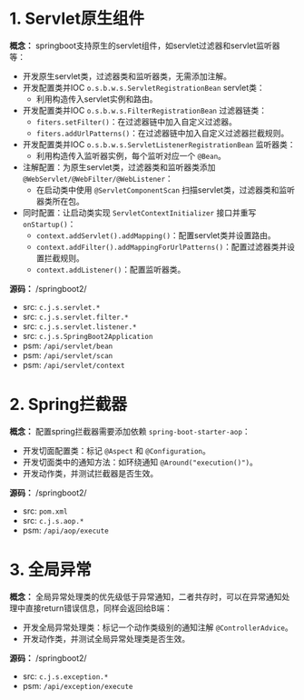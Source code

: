 # 1. Servlet原生组件
     
**概念：** springboot支持原生的servlet组件，如servlet过滤器和servlet监听器等：
- 开发原生servlet类，过滤器类和监听器类，无需添加注解。
- 开发配置类并IOC `o.s.b.w.s.ServletRegistrationBean` servlet类：
    - 利用构造传入servlet实例和路由。
- 开发配置类并IOC `o.s.b.w.s.FilterRegistrationBean` 过滤器链类：
    - `fiters.setFilter()`：在过滤器链中加入自定义过滤器。
    - `fiters.addUrlPatterns()`：在过滤器链中加入自定义过滤器拦截规则。
- 开发配置类并IOC `o.s.b.w.s.ServletListenerRegistrationBean` 监听器类：
    - 利用构造传入监听器实例，每个监听对应一个 `@Bean`。
- 注解配置：为原生servlet类，过滤器类和监听器类添加 `@WebServlet/@WebFilter/@WebListener`：
    - 在启动类中使用 `@ServletComponentScan` 扫描servlet类，过滤器类和监听器类所在包。
- 同时配置：让启动类实现 `ServletContextInitializer` 接口并重写 `onStartup()`：
    - `context.addServlet().addMapping()`：配置servlet类并设置路由。
    - `context.addFilter().addMappingForUrlPatterns()`：配置过滤器类并设置拦截规则。
    - `context.addListener()`：配置监听器类。

**源码：** /springboot2/
- src: `c.j.s.servlet.*`
- src: `c.j.s.servlet.filter.*`
- src: `c.j.s.servlet.listener.*`
- src: `c.j.s.SpringBoot2Application`
- psm: `/api/servlet/bean`
- psm: `/api/servlet/scan`
- psm: `/api/servlet/context`

# 2. Spring拦截器

**概念：** 配置spring拦截器需要添加依赖 `spring-boot-starter-aop`：
- 开发切面配置类：标记 `@Aspect` 和 `@Configuration`。
- 开发切面类中的通知方法：如环绕通知 `@Around("execution()")`。
- 开发动作类，并测试拦截器是否生效。

**源码：** /springboot2/
- src: `pom.xml`
- src: `c.j.s.aop.*`
- psm: `/api/aop/execute`

# 3. 全局异常

**概念：** 全局异常处理类的优先级低于异常通知，二者共存时，可以在异常通知处理中直接return错误信息，同样会返回给B端：
- 开发全局异常处理类：标记一个动作类级别的通知注解 `@ControllerAdvice`。
- 开发动作类，并测试全局异常处理类是否生效。

**源码：** /springboot2/
- src: `c.j.s.exception.*`
- psm: `/api/exception/execute`






 



